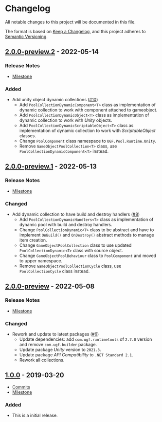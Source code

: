 # Changelog

All notable changes to this project will be documented in this file.

The format is based on [Keep a Changelog](https://keepachangelog.com/en/1.0.0/),
and this project adheres to [Semantic Versioning](https://semver.org/spec/v2.0.0.html).

## [2.0.0-preview.2](https://github.com/unity-game-framework/ugf-pool/releases/tag/2.0.0-preview.2) - 2022-05-14  

### Release Notes

- [Milestone](https://github.com/unity-game-framework/ugf-pool/milestone/4?closed=1)  
    

### Added

- Add unity object dynamic collections ([#10](https://github.com/unity-game-framework/ugf-pool/issues/10))  
    - Add `PoolCollectionDynamicComponent<T>` class as implementation of dynamic collection to work with component attached to gameobject.
    - Add `PoolCollectionDynamicObject<T>` class as implementation of dynamic collection to work with _Unity_ objects.
    - Add `PoolCollectionDynamicScriptableObject<T>` class as implementation of dynamic collection to work with _ScriptableObject_ classes.
    - Change `PoolComponent` class namespace to `UGF.Pool.Runtime.Unity`.
    - Remove `GameObjectPoolCollection<T>` class, use `PoolCollectionDynamicComponent<T>` instead.

## [2.0.0-preview.1](https://github.com/unity-game-framework/ugf-pool/releases/tag/2.0.0-preview.1) - 2022-05-13  

### Release Notes

- [Milestone](https://github.com/unity-game-framework/ugf-pool/milestone/3?closed=1)  
    

### Changed

- Add dynamic collection to have build and destroy handlers ([#8](https://github.com/unity-game-framework/ugf-pool/issues/8))  
    - Add `PoolCollectionDynamicHandlers<T>` class as implementation of dynamic pool with build and destroy handlers.
    - Change `PoolCollectionDynamic<T>` class to be abstract and have to implement `OnBuild()` and `OnDestroy()` abstract methods to manage item creation.
    - Change `GameObjectPoolCollection` class to use updated `PoolCollectionDynamic<T>` class with source object.
    - Change `GameObjectPoolBehaviour` class to `PoolComponent` and moved to upper namespace.
    - Remove `GameObjectPoolCollectionCycle` class, use `PoolCollectionCycle` class instead.

## [2.0.0-preview](https://github.com/unity-game-framework/ugf-pool/releases/tag/2.0.0-preview) - 2022-05-08  

### Release Notes

- [Milestone](https://github.com/unity-game-framework/ugf-pool/milestone/2?closed=1)  
    

### Changed

- Rework and update to latest packages ([#6](https://github.com/unity-game-framework/ugf-pool/issues/6))  
    - Update dependencies: add `com.ugf.runtimetools` of `2.7.0` version and remove `com.ugf.builder` package.
    - Update package _Unity_ version to `2021.3`.
    - Update package _API Compatibility_ to `.NET Standard 2.1`.
    - Rework all collections.

## [1.0.0](https://github.com/unity-game-framework/ugf-pool/releases/tag/1.0.0) - 2019-03-20  

- [Commits](https://github.com/unity-game-framework/ugf-pool/compare/86be6be...1.0.0)
- [Milestone](https://github.com/unity-game-framework/ugf-pool/milestone/1?closed=1)

### Added
- This is a initial release.



